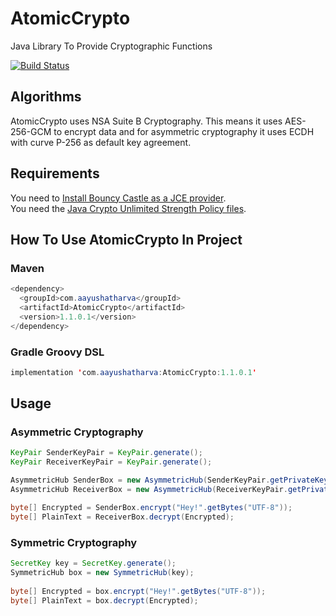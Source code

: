 # AtomicCrypto
Java Library To Provide Cryptographic Functions

[![Build Status](https://travis-ci.com/hyperxpro/AtomicCrypto.svg?branch=master)](https://travis-ci.com/hyperxpro/AtomicCrypto)


## Algorithms
AtomicCrypto uses NSA Suite B Cryptography. This means it uses AES-256-GCM to encrypt data and for asymmetric cryptography it uses ECDH with curve P-256 as default key agreement.

## Requirements
You need to [Install Bouncy Castle as a JCE provider](http://www.bouncycastle.org/wiki/display/JA1/Provider+Installation). <br />
You need the [Java Crypto Unlimited Strength Policy files](https://www.oracle.com/technetwork/java/javase/downloads/jce8-download-2133166.html).

## How To Use AtomicCrypto In Project
### Maven
```Java
<dependency>
  <groupId>com.aayushatharva</groupId>
  <artifactId>AtomicCrypto</artifactId>
  <version>1.1.0.1</version>
</dependency>
```

### Gradle Groovy DSL
```Java
implementation 'com.aayushatharva:AtomicCrypto:1.1.0.1'
```

## Usage
### Asymmetric Cryptography
```Java
KeyPair SenderKeyPair = KeyPair.generate();
KeyPair ReceiverKeyPair = KeyPair.generate();

AsymmetricHub SenderBox = new AsymmetricHub(SenderKeyPair.getPrivateKey(), ReceiverKeyPair.getPublicKey());
AsymmetricHub ReceiverBox = new AsymmetricHub(ReceiverKeyPair.getPrivateKey(), SenderKeyPair.getPublicKey());

byte[] Encrypted = SenderBox.encrypt("Hey!".getBytes("UTF-8"));
byte[] PlainText = ReceiverBox.decrypt(Encrypted);
```

### Symmetric Cryptography
```Java
SecretKey key = SecretKey.generate();
SymmetricHub box = new SymmetricHub(key);
         
byte[] Encrypted = box.encrypt("Hey!".getBytes("UTF-8"));
byte[] PlainText = box.decrypt(Encrypted);	
```
